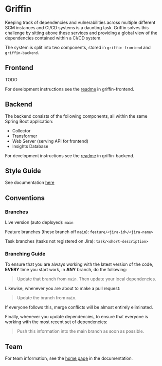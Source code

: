 # Griffin

Keeping track of dependencies and vulnerabilities across multiple different SCM instances and CI/CD systems is a daunting task. Griffin solves this challenge by sitting above these services and providing a global view of the dependencies contained within a CI/CD system.

The system is split into two components, stored in  `griffin-frontend` and `griffin-backend`.

## Frontend

TODO

For development instructions see the [readme](griffin-frontend/README.md) in griffin-frontend.

## Backend

The backend consists of the following components, all within the same Spring Boot application:

- Collector
- Transformer
- Web Server (serving API for frontend)
- Insights Database

For development instructions see the [readme](griffin-backend/README.md) in griffin-backend.

## Style Guide

See documentation [here](https://confluence.cis.unimelb.edu.au:8443/display/SWEN900132022TZ/Coding+Standards)

## Conventions

### Branches

Live version (auto deployed): `main`

Feature branches (these branch off `main`): `feature/<jira-id>/<jira-name>`

Task branches (tasks not registered on Jira): `task/<short-description>`

### Branching Guide

To ensure that you are always working with the latest version of the code, **EVERY** time you start work, in **ANY** branch, do the following:

> Update that branch from `main`.
> Then update your local dependencies.

Likewise, whenever you are about to make a pull request:

> Update the branch from `main`.

If everyone follows this, merge conflicts will be almost entirely eliminated.

Finally, whenever you update dependencies, to ensure that everyone is working with the most recent set of dependencies:

> Push this information into the main branch as soon as possible.

## Team

For team information, see the [home page](https://confluence.cis.unimelb.edu.au:8443/pages/viewpage.action?spaceKey=SWEN900132022TZ&title=Telstra+-+Team+T) in the documentation.
